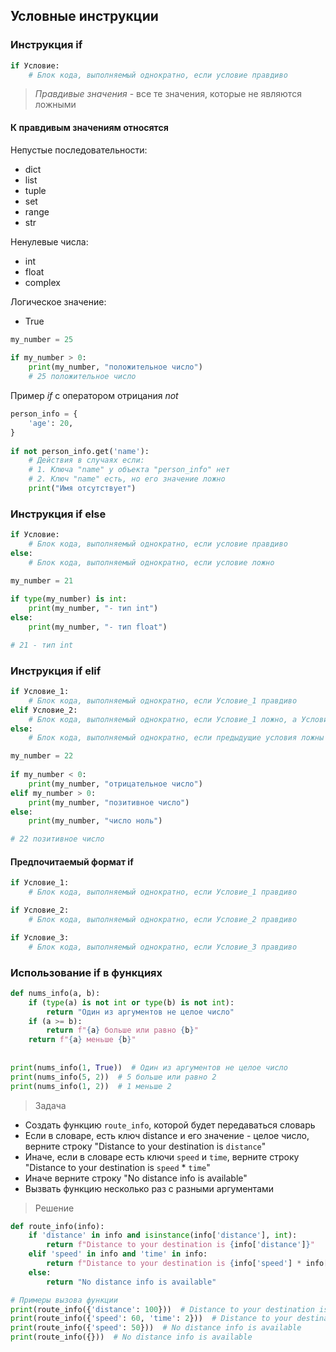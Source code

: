 ## Условные инструкции

### Инструкция if

```python
if Условие:
	# Блок кода, выполняемый однократно, если условие правдиво
```

 > _Правдивые значения_ - все те значения, которые не являются ложными

#### К правдивым значениям относятся

Непустые последовательности:
- dict
- list
- tuple
- set
- range
- str

Ненулевые числа:
- int
- float
- complex

Логическое значение:
- True

```python
my_number = 25  
  
if my_number > 0:  
    print(my_number, "положительное число") 
    # 25 положительное число
```

Пример _if_ с оператором отрицания _not_

```python
person_info = {  
    'age': 20,  
}  
  
if not person_info.get('name'):  
	# Действия в случаях если:
	# 1. Ключа "name" у объекта "person_info" нет
	# 2. Ключ "name" есть, но его значение ложно
    print("Имя отсутствует")
```

### Инструкция if else

```python
if Условие:
	# Блок кода, выполняемый однократно, если условие правдиво
else:
	# Блок кода, выполняемый однократно, если условие ложно
```

```python
my_number = 21  
  
if type(my_number) is int:  
    print(my_number, "- тип int")  
else:  
    print(my_number, "- тип float")

# 21 - тип int
```

### Инструкция if elif

```python
if Условие_1:
	# Блок кода, выполняемый однократно, если Условие_1 правдиво
elif Условие_2:
	# Блок кода, выполняемый однократно, если Условие_1 ложно, а Условие_2 правдиво
else:
	# Блок кода, выполняемый однократно, если предыдущие условия ложны
```

```python
my_number = 22  
  
if my_number < 0:  
    print(my_number, "отрицательное число")  
elif my_number > 0:  
    print(my_number, "позитивное число")  
else:  
    print(my_number, "число ноль")

# 22 позитивное число
```

#### Предпочитаемый формат if

```python
if Условие_1:
	# Блок кода, выполняемый однократно, если Условие_1 правдиво

if Условие_2:
	# Блок кода, выполняемый однократно, если Условие_2 правдиво

if Условие_3:
	# Блок кода, выполняемый однократно, если Условие_3 правдиво
```

### Использование if в функциях

```python
def nums_info(a, b):  
    if (type(a) is not int or type(b) is not int):  
        return "Один из аргументов не целое число"  
    if (a >= b):  
        return f"{a} больше или равно {b}"  
    return f"{a} меньше {b}"  
  
  
print(nums_info(1, True))  # Один из аргументов не целое число
print(nums_info(5, 2))  # 5 больше или равно 2
print(nums_info(1, 2))  # 1 меньше 2
```

> Задача
- Создать функцию `route_info`, которой будет передаваться словарь
- Если в словаре, есть ключ distance и его значение - целое число, верните строку "Distance to your destination is `distance`"
- Иначе, если в словаре есть ключи  `speed` и `time`, верните строку "Distance to your destination is `speed` * `time`"
- Иначе верните строку "No distance info is available"
- Вызвать функцию несколько раз с разными аргументами

> Решение

```python
def route_info(info):
    if 'distance' in info and isinstance(info['distance'], int):
        return f"Distance to your destination is {info['distance']}"
    elif 'speed' in info and 'time' in info:
        return f"Distance to your destination is {info['speed'] * info['time']}"
    else:
        return "No distance info is available"

# Примеры вызова функции
print(route_info({'distance': 100}))  # Distance to your destination is 100
print(route_info({'speed': 60, 'time': 2}))  # Distance to your destination is 120
print(route_info({'speed': 50}))  # No distance info is available
print(route_info({}))  # No distance info is available
```


